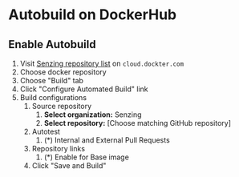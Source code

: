 # Autobuild on DockerHub

## Enable Autobuild

1. Visit [Senzing repository list](https://cloud.docker.com/u/senzing/repository/list) on `cloud.dockter.com`
1. Choose docker repository
1. Choose "Build" tab
1. Click "Configure Automated Build" link
1. Build configurations
    1. Source repository
        1. **Select organization:** Senzing
        1. **Select repository:** [Choose matching GitHub repository]
    1. Autotest
        1. (*) Internal and External Pull Requests
    1. Repository links
        1. (*) Enable for Base image
    1. Click "Save and Build"
